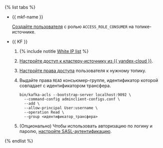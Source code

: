 {% list tabs %}

- {{ mkf-name }}
    

    [Создайте пользователя](../../../../managed-kafka/operations/cluster-accounts.md#create-account) с ролью `ACCESS_ROLE_CONSUMER` на топике-источнике.


- {{ KF }}
    
    1. {% include notitle [White IP list](../../configure-white-ip.md) %}
    
    1. [Настройте доступ к кластеру-источнику из {{ yandex-cloud }}](../../../../data-transfer/concepts/network.md#source-external).
    
    1. [Настройте права доступа](https://kafka.apache.org/documentation/#multitenancy-security) пользователя к нужному топику.
    
    1. Выдайте права `READ` консьюмер-группе, идентификатор которой совпадает с идентификатором трансфера.
    
        ```text
        bin/kafka-acls --bootstrap-server localhost:9092 \
          --command-config adminclient-configs.conf \
          --add \
          --allow-principal User:username \
          --operation Read \
          --group <идентификатор_трансфера>
        ```
    
    1. (Опционально) Чтобы использовать авторизацию по логину и паролю, [настройте SASL-аутентификацию](https://kafka.apache.org/documentation/#security_sasl).

{% endlist %}